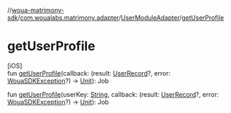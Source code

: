 //[woua-matrimony-sdk](../../../index.md)/[com.woualabs.matrimony.adapter](../index.md)/[UserModuleAdapter](index.md)/[getUserProfile](get-user-profile.md)

# getUserProfile

[iOS]\
fun [getUserProfile](get-user-profile.md)(callback: (result: [UserRecord](../../com.woualabs.matrimony.user.mapper/-user-record/index.md)?, error: [WouaSDKException](../../com.woualabs.matrimony.errors.exception/-woua-s-d-k-exception/index.md)?) -> [Unit](https://kotlinlang.org/api/latest/jvm/stdlib/kotlin/-unit/index.html)): Job

fun [getUserProfile](get-user-profile.md)(userKey: [String](https://kotlinlang.org/api/latest/jvm/stdlib/kotlin/-string/index.html), callback: (result: [UserRecord](../../com.woualabs.matrimony.user.mapper/-user-record/index.md)?, error: [WouaSDKException](../../com.woualabs.matrimony.errors.exception/-woua-s-d-k-exception/index.md)?) -> [Unit](https://kotlinlang.org/api/latest/jvm/stdlib/kotlin/-unit/index.html)): Job
